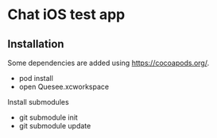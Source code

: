# Chat iOS test app


## Installation

Some dependencies are added using https://cocoapods.org/.

* pod install
* open Quesee.xcworkspace

Install submodules

* git submodule init
* git submodule update
